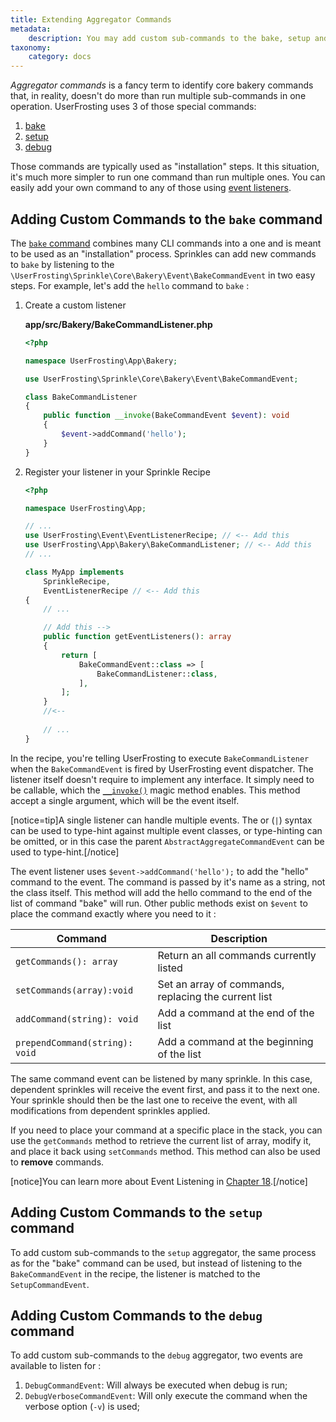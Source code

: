 ```yaml
---
title: Extending Aggregator Commands
metadata:
    description: You may add custom sub-commands to the bake, setup and debug commands through events.
taxonomy:
    category: docs
---
```


*Aggregator commands* is a fancy term to identify core bakery commands that, in reality, doesn't do more than run multiple sub-commands in one operation. UserFrosting uses 3 of those special commands:

1. [bake](/cli/commands#bake)
2. [setup](/cli/commands#setup)
3. [debug](/cli/commands#debug)

Those commands are typically used as "installation" steps. It this situation, it's much more simpler to run one command than run multiple ones. You can easily add your own command to any of those using [event listeners](/advanced/events#listener). 

## Adding Custom Commands to the `bake` command

The [`bake` command](/cli/commands#bake) combines many CLI commands into a one and is meant to be used as an "installation" process. Sprinkles can add new commands to `bake` by listening to the `\UserFrosting\Sprinkle\Core\Bakery\Event\BakeCommandEvent` in two easy steps. For example, let's add the `hello` command to `bake` :

1. Create a custom listener

    **app/src/Bakery/BakeCommandListener.php**
    ```php
    <?php

    namespace UserFrosting\App\Bakery;

    use UserFrosting\Sprinkle\Core\Bakery\Event\BakeCommandEvent;

    class BakeCommandListener
    {
        public function __invoke(BakeCommandEvent $event): void
        {
            $event->addCommand('hello');
        }
    }
    ```

2. Register your listener in your Sprinkle Recipe

    ```php
    <?php

    namespace UserFrosting\App;

    // ... 
    use UserFrosting\Event\EventListenerRecipe; // <-- Add this
    use UserFrosting\App\Bakery\BakeCommandListener; // <-- Add this
    // ...

    class MyApp implements
        SprinkleRecipe,
        EventListenerRecipe // <-- Add this
    {
        // ...

        // Add this -->
        public function getEventListeners(): array
        {
            return [
                BakeCommandEvent::class => [
                    BakeCommandListener::class,
                ],
            ];
        }
        //<--
        
        // ...
    }
    ```

In the recipe, you're telling UserFrosting to execute `BakeCommandListener` when the `BakeCommandEvent` is fired by UserFrosting event dispatcher. The listener itself doesn't require to implement any interface. It simply need to be callable, which the [`__invoke()`](https://www.php.net/manual/en/language.oop5.magic.php#object.invoke) magic method enables. This method accept a single argument, which will be the event itself. 

[notice=tip]A single listener can handle multiple events. The or (`|`) syntax can be used to type-hint against multiple event classes, or type-hinting can be omitted, or in this case the parent `AbstractAggregateCommandEvent` can be used to type-hint.[/notice]

The event listener uses `$event->addCommand('hello');` to add the "hello" command to the event. The command is passed by it's name as a string, not the class itself. This method will add the hello command to the end of the list of command "bake" will run. Other public methods exist on `$event` to place the command exactly where you need to it : 

| Command                        | Description                                          |
| ------------------------------ | ---------------------------------------------------- |
| `getCommands(): array`         | Return an all commands currently listed              |
| `setCommands(array):void`      | Set an array of commands, replacing the current list |
| `addCommand(string): void`     | Add a command at the end of the list                 |
| `prependCommand(string): void` | Add a command at the beginning of the list           |

The same command event can be listened by many sprinkle. In this case, dependent sprinkles will receive the event first, and pass it to the next one. Your sprinkle should then be the last one to receive the event, with all modifications from dependent sprinkles applied.

If you need to place your command at a specific place in the stack, you can use the `getCommands` method to retrieve the current list of array, modify it, and place it back using `setCommands` method. This method can also be used to **remove** commands.

[notice]You can learn more about Event Listening in [Chapter 18](/advanced/events).[/notice]

## Adding Custom Commands to the `setup` command

To add custom sub-commands to the `setup` aggregator, the same process as for the "bake" command can be used, but instead of listening to the `BakeCommandEvent` in the recipe, the listener is matched to the `SetupCommandEvent`.

## Adding Custom Commands to the `debug` command

To add custom sub-commands to the `debug` aggregator, two events are available to listen for :
1. `DebugCommandEvent`: Will always be executed when debug is run;
2. `DebugVerboseCommandEvent`: Will only execute the command when the verbose option (`-v`) is used;
